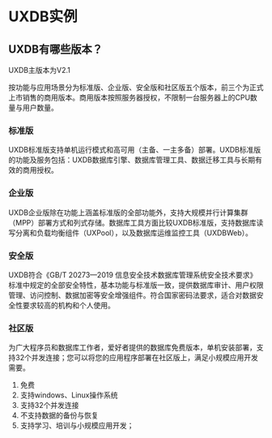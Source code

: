# UXDB实例

## UXDB有哪些版本？

UXDB主版本为V2.1

按功能与应用场景分为标准版、企业版、安全版和社区版五个版本，前三个为正式上市销售的商用版本。商用版本按照服务器授权，不限制一台服务器上的CPU数量与用户数量。

### 标准版
UXDB标准版支持单机运行模式和高可用（主备、一主多备）部署。UXDB标准版的功能及服务包括：UXDB数据库引擎、数据库管理工具、数据迁移工具与长期有效的商用授权。

### 企业版
UXDB企业版除在功能上涵盖标准版的全部功能外，支持大规模并行计算集群（MPP）部署方式和列式存储。数据库工具方面比较UXDB标准版，支持数据库读写分离和负载均衡组件（UXPool），以及数据库运维监控工具（UXDBWeb）。

### 安全版
UXDB符合《GB/T 20273—2019 信息安全技术数据库管理系统安全技术要求》标准中规定的全部安全特性，基本功能与标准版一致，提供数据库审计、用户权限管理、访问控制、数据加密等安全增强组件。符合国家密码法要求，适合对数据安全性要求较高的机构和个人使用。

### 社区版
为广大程序员和数据库工作者，爱好者提供的数据库免费版本，单机安装部署，支持32个并发连接；您可以将您的应用程序部署在社区版上，满足小规模应用开发需要。

1. 免费
2. 支持windows、Linux操作系统
3. 支持32个并发连接
4. 不支持数据的备份与恢复
5. 支持学习、培训与小规模应用开发；

